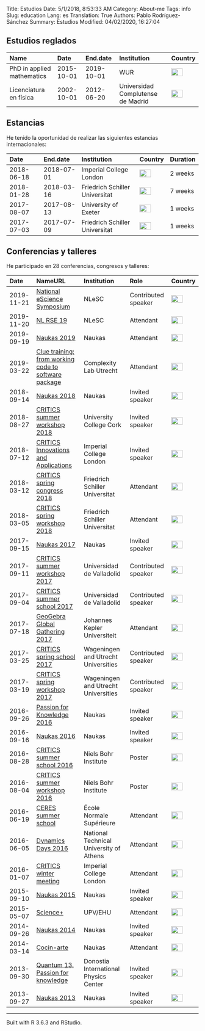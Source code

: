 Title: Estudios
Date: 5/1/2018, 8:53:33 AM
Category: About-me
Tags: info
Slug: education
Lang: es
Translation: True
Authors: Pablo Rodríguez-Sánchez
Summary: Estudios
Modified: 04/02/2020, 16:27:04

Estudios reglados
-----------------

<table>
<thead>
<tr class="header">
<th style="text-align: left;">Name</th>
<th style="text-align: left;">Date</th>
<th style="text-align: left;">End.date</th>
<th style="text-align: left;">Institution</th>
<th style="text-align: left;">Country</th>
</tr>
</thead>
<tbody>
<tr class="odd">
<td style="text-align: left;">PhD in applied mathematics</td>
<td style="text-align: left;">2015-10-01</td>
<td style="text-align: left;">2019-10-01</td>
<td style="text-align: left;">WUR</td>
<td style="text-align: left;"><img src="http://flagpedia.net/data/flags/mini/nl.png" alt="Drawing" title="Netherlands" style="width: 30px; height: 20px"/></td>
</tr>
<tr class="even">
<td style="text-align: left;">Licenciatura en física</td>
<td style="text-align: left;">2002-10-01</td>
<td style="text-align: left;">2012-06-20</td>
<td style="text-align: left;">Universidad Complutense de Madrid</td>
<td style="text-align: left;"><img src="http://flagpedia.net/data/flags/mini/es.png" alt="Drawing" title="Spain" style="width: 30px; height: 20px"/></td>
</tr>
</tbody>
</table>

Estancias
---------

He tenido la oportunidad de realizar las siguientes estancias
internacionales:

<table>
<thead>
<tr class="header">
<th style="text-align: left;">Date</th>
<th style="text-align: left;">End.date</th>
<th style="text-align: left;">Institution</th>
<th style="text-align: left;">Country</th>
<th style="text-align: left;">Duration</th>
</tr>
</thead>
<tbody>
<tr class="odd">
<td style="text-align: left;">2018-06-18</td>
<td style="text-align: left;">2018-07-01</td>
<td style="text-align: left;">Imperial College London</td>
<td style="text-align: left;"><img src="http://flagpedia.net/data/flags/mini/gb.png" alt="Drawing" title="United Kingdom" style="width: 30px; height: 20px"/></td>
<td style="text-align: left;">2 weeks</td>
</tr>
<tr class="even">
<td style="text-align: left;">2018-01-28</td>
<td style="text-align: left;">2018-03-16</td>
<td style="text-align: left;">Friedrich Schiller Universitat</td>
<td style="text-align: left;"><img src="http://flagpedia.net/data/flags/mini/de.png" alt="Drawing" title="Germany" style="width: 30px; height: 20px"/></td>
<td style="text-align: left;">7 weeks</td>
</tr>
<tr class="odd">
<td style="text-align: left;">2017-08-07</td>
<td style="text-align: left;">2017-08-13</td>
<td style="text-align: left;">University of Exeter</td>
<td style="text-align: left;"><img src="http://flagpedia.net/data/flags/mini/gb.png" alt="Drawing" title="United Kingdom" style="width: 30px; height: 20px"/></td>
<td style="text-align: left;">1 weeks</td>
</tr>
<tr class="even">
<td style="text-align: left;">2017-07-03</td>
<td style="text-align: left;">2017-07-09</td>
<td style="text-align: left;">Friedrich Schiller Universitat</td>
<td style="text-align: left;"><img src="http://flagpedia.net/data/flags/mini/de.png" alt="Drawing" title="Germany" style="width: 30px; height: 20px"/></td>
<td style="text-align: left;">1 weeks</td>
</tr>
</tbody>
</table>

Conferencias y talleres
-----------------------

He participado en 28 conferencias, congresos y talleres:

<table>
<thead>
<tr class="header">
<th style="text-align: left;">Date</th>
<th style="text-align: left;">NameURL</th>
<th style="text-align: left;">Institution</th>
<th style="text-align: left;">Role</th>
<th style="text-align: left;">Country</th>
</tr>
</thead>
<tbody>
<tr class="odd">
<td style="text-align: left;">2019-11-21</td>
<td style="text-align: left;"><a href="https://www.esciencesymposium2019.nl/">National eScience Symposium</a></td>
<td style="text-align: left;">NLeSC</td>
<td style="text-align: left;">Contributed speaker</td>
<td style="text-align: left;"><img src="http://flagpedia.net/data/flags/mini/nl.png" alt="Drawing" title="Netherlands" style="width: 30px; height: 20px"/></td>
</tr>
<tr class="even">
<td style="text-align: left;">2019-11-20</td>
<td style="text-align: left;"><a href="https://nl-rse.org/2019/07/09/NL-RSE-2019.html">NL RSE 19</a></td>
<td style="text-align: left;">NLeSC</td>
<td style="text-align: left;">Attendant</td>
<td style="text-align: left;"><img src="http://flagpedia.net/data/flags/mini/nl.png" alt="Drawing" title="Netherlands" style="width: 30px; height: 20px"/></td>
</tr>
<tr class="odd">
<td style="text-align: left;">2019-09-19</td>
<td style="text-align: left;"><a href="https://naukas.com/2019/09/06/programa-definitivo-de-naukas-bilbao-2019/">Naukas 2019</a></td>
<td style="text-align: left;">Naukas</td>
<td style="text-align: left;">Attendant</td>
<td style="text-align: left;"><img src="http://flagpedia.net/data/flags/mini/es.png" alt="Drawing" title="Spain" style="width: 30px; height: 20px"/></td>
</tr>
<tr class="even">
<td style="text-align: left;">2019-03-22</td>
<td style="text-align: left;"><a href="https://www.uu.nl/en/events/clue-training-22-from-working-code-to-software-package">Clue training: from working code to software package</a></td>
<td style="text-align: left;">Complexity Lab Utrecht</td>
<td style="text-align: left;">Attendant</td>
<td style="text-align: left;"><img src="http://flagpedia.net/data/flags/mini/nl.png" alt="Drawing" title="Netherlands" style="width: 30px; height: 20px"/></td>
</tr>
<tr class="odd">
<td style="text-align: left;">2018-09-14</td>
<td style="text-align: left;"><a href="https://naukas.com/2018/09/05/programa-definitivo-de-charlas-para-naukas-bilbao-2018/">Naukas 2018</a></td>
<td style="text-align: left;">Naukas</td>
<td style="text-align: left;">Invited speaker</td>
<td style="text-align: left;"><img src="http://flagpedia.net/data/flags/mini/es.png" alt="Drawing" title="Spain" style="width: 30px; height: 20px"/></td>
</tr>
<tr class="even">
<td style="text-align: left;">2018-08-27</td>
<td style="text-align: left;"><a href="http://www.criticsitn.eu/wp/?page_id=1813">CRITICS summer workshop 2018</a></td>
<td style="text-align: left;">University College Cork</td>
<td style="text-align: left;">Invited speaker</td>
<td style="text-align: left;"><img src="http://flagpedia.net/data/flags/mini/ie.png" alt="Drawing" title="Ireland" style="width: 30px; height: 20px"/></td>
</tr>
<tr class="odd">
<td style="text-align: left;">2018-07-12</td>
<td style="text-align: left;"><a href="http://www3.imperial.ac.uk/newsandeventspggrp/imperialcollege/naturalsciences/mathematics/eventssummary/event_20-6-2018-15-47-29">CRITICS Innovations and Applications</a></td>
<td style="text-align: left;">Imperial College London</td>
<td style="text-align: left;">Invited speaker</td>
<td style="text-align: left;"><img src="http://flagpedia.net/data/flags/mini/gb.png" alt="Drawing" title="United Kingdom" style="width: 30px; height: 20px"/></td>
</tr>
<tr class="even">
<td style="text-align: left;">2018-03-12</td>
<td style="text-align: left;"><a href="http://www.criticsitn.eu/wp/?page_id=1222">CRITICS spring congress 2018</a></td>
<td style="text-align: left;">Friedrich Schiller Universitat</td>
<td style="text-align: left;">Attendant</td>
<td style="text-align: left;"><img src="http://flagpedia.net/data/flags/mini/de.png" alt="Drawing" title="Germany" style="width: 30px; height: 20px"/></td>
</tr>
<tr class="odd">
<td style="text-align: left;">2018-03-05</td>
<td style="text-align: left;"><a href="http://www.criticsitn.eu/wp/?page_id=1222">CRITICS spring workshop 2018</a></td>
<td style="text-align: left;">Friedrich Schiller Universitat</td>
<td style="text-align: left;">Attendant</td>
<td style="text-align: left;"><img src="http://flagpedia.net/data/flags/mini/de.png" alt="Drawing" title="Germany" style="width: 30px; height: 20px"/></td>
</tr>
<tr class="even">
<td style="text-align: left;">2017-09-15</td>
<td style="text-align: left;"><a href="http://naukas.com/2017/06/07/programa-provisional-de-charlas-naukas-bilbao-2017/">Naukas 2017</a></td>
<td style="text-align: left;">Naukas</td>
<td style="text-align: left;">Invited speaker</td>
<td style="text-align: left;"><img src="http://flagpedia.net/data/flags/mini/es.png" alt="Drawing" title="Spain" style="width: 30px; height: 20px"/></td>
</tr>
<tr class="odd">
<td style="text-align: left;">2017-09-11</td>
<td style="text-align: left;"><a href="http://www.criticsitn.eu/wp/?page_id=691">CRITICS summer workshop 2017</a></td>
<td style="text-align: left;">Universidad de Valladolid</td>
<td style="text-align: left;">Contributed speaker</td>
<td style="text-align: left;"><img src="http://flagpedia.net/data/flags/mini/es.png" alt="Drawing" title="Spain" style="width: 30px; height: 20px"/></td>
</tr>
<tr class="even">
<td style="text-align: left;">2017-09-04</td>
<td style="text-align: left;"><a href="http://www.criticsitn.eu/wp/?page_id=691">CRITICS summer school 2017</a></td>
<td style="text-align: left;">Universidad de Valladolid</td>
<td style="text-align: left;">Contributed speaker</td>
<td style="text-align: left;"><img src="http://flagpedia.net/data/flags/mini/es.png" alt="Drawing" title="Spain" style="width: 30px; height: 20px"/></td>
</tr>
<tr class="odd">
<td style="text-align: left;">2017-07-18</td>
<td style="text-align: left;"><a href="https://gathering.geogebra.org">GeoGebra Global Gathering 2017</a></td>
<td style="text-align: left;">Johannes Kepler Universiteit</td>
<td style="text-align: left;">Attendant</td>
<td style="text-align: left;"><img src="http://flagpedia.net/data/flags/mini/at.png" alt="Drawing" title="Austria" style="width: 30px; height: 20px"/></td>
</tr>
<tr class="even">
<td style="text-align: left;">2017-03-25</td>
<td style="text-align: left;"><a href="http://www.criticsitn.eu/wp/?page_id=281">CRITICS spring school 2017</a></td>
<td style="text-align: left;">Wageningen and Utrecht Universities</td>
<td style="text-align: left;">Contributed speaker</td>
<td style="text-align: left;"><img src="http://flagpedia.net/data/flags/mini/nl.png" alt="Drawing" title="Netherlands" style="width: 30px; height: 20px"/></td>
</tr>
<tr class="odd">
<td style="text-align: left;">2017-03-19</td>
<td style="text-align: left;"><a href="http://www.criticsitn.eu/wp/?page_id=281">CRITICS spring workshop 2017</a></td>
<td style="text-align: left;">Wageningen and Utrecht Universities</td>
<td style="text-align: left;">Contributed speaker</td>
<td style="text-align: left;"><img src="http://flagpedia.net/data/flags/mini/nl.png" alt="Drawing" title="Netherlands" style="width: 30px; height: 20px"/></td>
</tr>
<tr class="even">
<td style="text-align: left;">2016-09-26</td>
<td style="text-align: left;"><a href="http://p4k.dipc.org/es/inicio">Passion for Knowledge 2016</a></td>
<td style="text-align: left;">Naukas</td>
<td style="text-align: left;">Invited speaker</td>
<td style="text-align: left;"><img src="http://flagpedia.net/data/flags/mini/es.png" alt="Drawing" title="Spain" style="width: 30px; height: 20px"/></td>
</tr>
<tr class="odd">
<td style="text-align: left;">2016-09-16</td>
<td style="text-align: left;"><a href="http://naukas.com/2016/09/06/programa-definitivo-de-charlas-naukas-bilbao-2016/">Naukas 2016</a></td>
<td style="text-align: left;">Naukas</td>
<td style="text-align: left;">Invited speaker</td>
<td style="text-align: left;"><img src="http://flagpedia.net/data/flags/mini/es.png" alt="Drawing" title="Spain" style="width: 30px; height: 20px"/></td>
</tr>
<tr class="even">
<td style="text-align: left;">2016-08-28</td>
<td style="text-align: left;"><a href="http://www.criticsitn.eu/wp/?page_id=210">CRITICS summer school 2016</a></td>
<td style="text-align: left;">Niels Bohr Institute</td>
<td style="text-align: left;">Poster</td>
<td style="text-align: left;"><img src="http://flagpedia.net/data/flags/mini/dk.png" alt="Drawing" title="Denmark" style="width: 30px; height: 20px"/></td>
</tr>
<tr class="odd">
<td style="text-align: left;">2016-08-04</td>
<td style="text-align: left;"><a href="http://www.criticsitn.eu/wp/?page_id=210">CRITICS summer workshop 2016</a></td>
<td style="text-align: left;">Niels Bohr Institute</td>
<td style="text-align: left;">Poster</td>
<td style="text-align: left;"><img src="http://flagpedia.net/data/flags/mini/dk.png" alt="Drawing" title="Denmark" style="width: 30px; height: 20px"/></td>
</tr>
<tr class="even">
<td style="text-align: left;">2016-06-19</td>
<td style="text-align: left;"><a href="http://environnement.ens.fr/evenements-scientifiques/ecoles-d-ete/summer-school-resilience-2016/?lang=fr">CERES summer school</a></td>
<td style="text-align: left;">École Normale Supérieure</td>
<td style="text-align: left;">Attendant</td>
<td style="text-align: left;"><img src="http://flagpedia.net/data/flags/mini/fr.png" alt="Drawing" title="France" style="width: 30px; height: 20px"/></td>
</tr>
<tr class="odd">
<td style="text-align: left;">2016-06-05</td>
<td style="text-align: left;"><a href="http://dynamicsdays2016.ntua.gr">Dynamics Days 2016</a></td>
<td style="text-align: left;">National Technical University of Athens</td>
<td style="text-align: left;">Attendant</td>
<td style="text-align: left;"><img src="http://flagpedia.net/data/flags/mini/gr.png" alt="Drawing" title="Greece" style="width: 30px; height: 20px"/></td>
</tr>
<tr class="even">
<td style="text-align: left;">2016-01-07</td>
<td style="text-align: left;"><a href="http://www.criticsitn.eu/wp/?page_id=220">CRITICS winter meeting</a></td>
<td style="text-align: left;">Imperial College London</td>
<td style="text-align: left;">Attendant</td>
<td style="text-align: left;"><img src="http://flagpedia.net/data/flags/mini/gb.png" alt="Drawing" title="United Kingdom" style="width: 30px; height: 20px"/></td>
</tr>
<tr class="odd">
<td style="text-align: left;">2015-09-10</td>
<td style="text-align: left;"><a href="http://naukas.com/2015/08/29/programa-definitivo-de-charlas-naukas-bilbao-2015/">Naukas 2015</a></td>
<td style="text-align: left;">Naukas</td>
<td style="text-align: left;">Invited speaker</td>
<td style="text-align: left;"><img src="http://flagpedia.net/data/flags/mini/es.png" alt="Drawing" title="Spain" style="width: 30px; height: 20px"/></td>
</tr>
<tr class="even">
<td style="text-align: left;">2015-05-07</td>
<td style="text-align: left;"><a href="https://scienceplus.es/science-2015/">Science+</a></td>
<td style="text-align: left;">UPV/EHU</td>
<td style="text-align: left;">Attendant</td>
<td style="text-align: left;"><img src="http://flagpedia.net/data/flags/mini/es.png" alt="Drawing" title="Spain" style="width: 30px; height: 20px"/></td>
</tr>
<tr class="odd">
<td style="text-align: left;">2014-09-26</td>
<td style="text-align: left;"><a href="http://naukas.com/2014/09/12/programa-definitivo-naukas-bilbao-2014/">Naukas 2014</a></td>
<td style="text-align: left;">Naukas</td>
<td style="text-align: left;">Invited speaker</td>
<td style="text-align: left;"><img src="http://flagpedia.net/data/flags/mini/es.png" alt="Drawing" title="Spain" style="width: 30px; height: 20px"/></td>
</tr>
<tr class="even">
<td style="text-align: left;">2014-03-14</td>
<td style="text-align: left;"><a href="http://www.cocin-arte.es">Cocin-arte</a></td>
<td style="text-align: left;">Naukas</td>
<td style="text-align: left;">Attendant</td>
<td style="text-align: left;"><img src="http://flagpedia.net/data/flags/mini/es.png" alt="Drawing" title="Spain" style="width: 30px; height: 20px"/></td>
</tr>
<tr class="odd">
<td style="text-align: left;">2013-09-30</td>
<td style="text-align: left;"><a href="http://www.quantum13.eu/es/home.html">Quantum 13. Passion for knowledge</a></td>
<td style="text-align: left;">Donostia International Physics Center</td>
<td style="text-align: left;">Invited speaker</td>
<td style="text-align: left;"><img src="http://flagpedia.net/data/flags/mini/es.png" alt="Drawing" title="Spain" style="width: 30px; height: 20px"/></td>
</tr>
<tr class="even">
<td style="text-align: left;">2013-09-27</td>
<td style="text-align: left;"><a href="http://naukas.com/2013/09/25/programa-definitivo-y-consejos-para-naukas13/">Naukas 2013</a></td>
<td style="text-align: left;">Naukas</td>
<td style="text-align: left;">Invited speaker</td>
<td style="text-align: left;"><img src="http://flagpedia.net/data/flags/mini/es.png" alt="Drawing" title="Spain" style="width: 30px; height: 20px"/></td>
</tr>
</tbody>
</table>

------------------------------------------------------------------------

Built with R 3.6.3 and RStudio.
